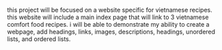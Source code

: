 this project will be focused on a website specific for vietnamese recipes. this website will include a main index page that will link to 3 vietnamese comfort food recipes. i will be able to demonstrate my ability to create a webpage, add headings, links, images, descriptions, headings, unordered lists, and ordered lists. 